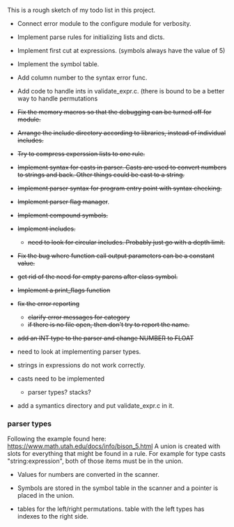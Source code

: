 This is a rough sketch of my todo list in this project.

* Connect error module to the configure module for verbosity.
* Implement parse rules for initializing lists and dicts.
* Implement first cut at expressions. (symbols always have the value of 5)
* Implement the symbol table.
* Add column number to the syntax error func.
* Add code to handle ints in validate_expr.c. (there is bound to be a better way to handle permutations
* ~~Fix the memory macros so that the debugging can be turned off for module.~~
* ~~Arrange the include directory according to libraries, instead of individual includes.~~
* ~~Try to compress experssion lists to one rule.~~
* ~~Implement syntax for casts in parser. Casts are used to convert numbers to strings and back. Other things could be cast to a string.~~
* ~~Implement parser syntax for program entry point with syntax checking.~~
* ~~Implement parser flag manager~~.
* ~~Implement compound symbols.~~
* ~~Implement includes.~~
  * ~~need to look for circular includes. Probably just go with a depth limit.~~
* ~~Fix the bug where function call output parameters can be a constant value.~~
* ~~get rid of the need for empty parens after class symbol.~~
* ~~Implement a print_flags function~~
* ~~fix the error reporting~~
  * ~~clarify error messages for category~~
  * ~~if there is no file open, then don't try to report the name.~~

* ~~add an INT type to the parser and change NUMBER to FLOAT~~
* need to look at implementing parser types.
* strings in expressions do not work correctly.
* casts need to be implemented
  * parser types? stacks?
* add a symantics directory and put validate_expr.c in it.

### parser types
Following the example found here: https://www.math.utah.edu/docs/info/bison_5.html
A union is created with slots for everything that might be found in a rule. For example
for type casts "string:expression", both of those items must be in the union.

* Values for numbers are converted in the scanner.
* Symbols are stored in the symbol table in the scanner and a pointer is placed in the union.

* tables for the left/right permutations.
table with the left types has indexes to the right side.
